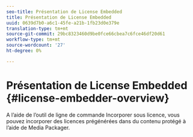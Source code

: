 ```yaml
---
seo-title: Présentation de License Embedded
title: Présentation de License Embedded
uuid: 0639d7b0-a6c1-45fe-a21b-1fb23d0e379e
translation-type: tm+mt
source-git-commit: 29bc8323460d9be0fce66cbea7c6fce46df20d61
workflow-type: tm+mt
source-wordcount: '27'
ht-degree: 0%

---
```



# Présentation de License Embedded {#license-embedder-overview}

A l’aide de l’outil de ligne de commande Incorporer sous licence, vous pouvez incorporer des licences prégénérées dans du contenu protégé à l’aide de Media Packager.
